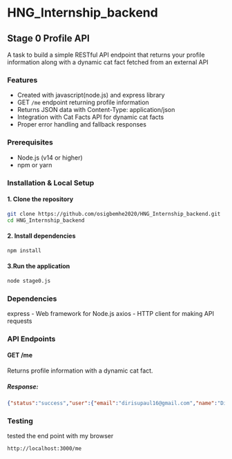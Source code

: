 # HNG_Internship_backend

##  Stage 0 Profile API

 A task to build a simple RESTful API endpoint that returns your profile information along with a dynamic cat fact fetched from an external API

 ### Features

- Created with javascript(node.js) and express library
- GET `/me` endpoint returning profile information
- Returns JSON data with Content-Type: application/json
- Integration with Cat Facts API for dynamic cat facts
- Proper error handling and fallback responses

### Prerequisites

- Node.js (v14 or higher)
- npm or yarn

###  Installation & Local Setup

#### 1. Clone the repository
```bash
git clone https://github.com/osigbemhe2020/HNG_Internship_backend.git
cd HNG_Internship_backend
```

#### 2. Install dependencies
```bash
npm install
```
#### 3.Run the application
```bash
node stage0.js
```
### Dependencies
express - Web framework for Node.js
axios - HTTP client for making API requests

### API Endpoints
#### GET /me
Returns profile information with a dynamic cat fact.
##### Response:
```json
{"status":"success","user":{"email":"dirisupaul16@gmail.com","name":"Dirisu Paul","stack":"Node.js/Express.js, MongoDB, MySQL"},"timestamp":"2025-10-17T11:33:07.182Z","fact":"Researchers are unsure exactly how a cat purrs. Most veterinarians believe that a cat purrs by vibrating vocal folds deep in the throat. To do this, a muscle in the larynx opens and closes the air passage about 25 times per second."}
```
### Testing
tested the end point with my browser
```text
http://localhost:3000/me
```
